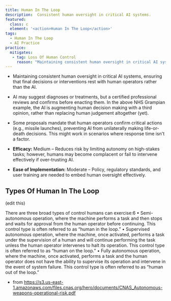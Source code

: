 ```yaml
---
title: Human In The Loop
description:  Consistent human oversight in critical AI systems.
featured: 
  class: c
  element: '<action>Human In The Loop</action>'
tags: 
  - Human In The Loop
  - AI Practice
practice:
  mitigates:
   - tag: Loss Of Human Control
     reason: "Maintaining consistent human oversight in critical AI systems, ensuring that final decisions or interventions rest with human operators rather than the AI."
---
```


<PracticeIntro details={frontMatter} />

- Maintaining consistent human oversight in critical AI systems, ensuring that final decisions or interventions rest with human operators rather than the AI.  
- AI may suggest diagnoses or treatments, but a certified professional reviews and confirms before enacting them.  In the above NHS Grampian example, the AI is augmenting human decision making with a third opinion, rather than replacing human judgement altogether (yet).
- Some proposals mandate that human operators confirm critical actions (e.g., missile launches), preventing AI from unilaterally making life-or-death decisions.  This might work in scenarios where response time isn't a factor.

- **Efficacy:** Medium – Reduces risk by limiting autonomy on high-stakes tasks; however, humans may become complacent or fail to intervene effectively if over-trusting AI.  
- **Ease of Implementation:** Moderate – Policy, regulatory standards, and user training are needed to embed human oversight effectively.


## Types Of Human In The Loop

(edit this)

There are three broad types of control humans can exercise:6
• Semi-autonomous operation, where the machine performs a task and then stops and waits for approval from the human operator before continuing. This control type is often referred to as “human in the loop.”
• Supervised autonomous operation, where the machine, once activated, performs a task under the supervision of a human and will continue performing the task unless the human operator intervenes to halt its operation. This control type is often referred to as “human on the loop.”
• Fully autonomous operation, where the machine, once activated, performs a task and the human operator does not have the ability to supervise its operation and intervene in the event of system failure. This control type is often referred to as “human out of the loop.”

- from https://s3.us-east-1.amazonaws.com/files.cnas.org/hero/documents/CNAS_Autonomous-weapons-operational-risk.pdf